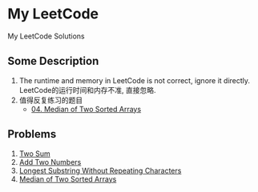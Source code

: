 # My LeetCode
My LeetCode Solutions

## Some Description
1. The runtime and memory in LeetCode is not correct, ignore it directly. LeetCode的运行时间和内存不准, 直接忽略.
1. 值得反复练习的题目
    - [04. Median of Two Sorted Arrays](./04_MedianOfTwoSortedArrays/Solution.md)


## Problems
1. [Two Sum](./01_TwoSum/Solution.md)
1. [Add Two Numbers](./02_AddTwoNumbers/Solution.md)
1. [Longest Substring Without Repeating Characters](./03_LongestSubstringWithoutRepeatingCharacters/Solution.md)
1. [Median of Two Sorted Arrays](./04_MedianOfTwoSortedArrays/Solution.md)